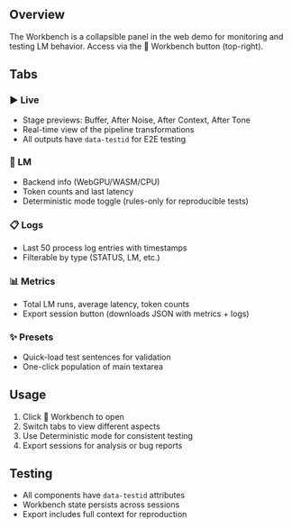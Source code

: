 <!--══════════════════════════════════════════════════
  ╔══════════════════════════════════════════════════════╗
  ║  ░  W O R K B E N C H   ( T E S T I N G )  ░░░░░░░░  ║
  ║                                                      ║
  ║   Tabbed panel for monitoring LM behavior, metrics,  ║
  ║   and testing scenarios in the web demo.             ║
  ║                                                      ║
  ╚══════════════════════════════════════════════════════╝
    • WHAT ▸ Right-side panel for observing and controlling LM
    • WHY  ▸ Debug performance, validate corrections, export data
    • HOW  ▸ Tabs: Live, LM, Logs, Metrics, Presets + toggle
-->

## Overview

The Workbench is a collapsible panel in the web demo for monitoring and testing LM behavior. Access via the 🔧 Workbench button (top-right).

## Tabs

### ▶️ Live

- Stage previews: Buffer, After Noise, After Context, After Tone
- Real-time view of the pipeline transformations
- All outputs have `data-testid` for E2E testing

### 🧠 LM

- Backend info (WebGPU/WASM/CPU)
- Token counts and last latency
- Deterministic mode toggle (rules-only for reproducible tests)

### 📋 Logs

- Last 50 process log entries with timestamps
- Filterable by type (STATUS, LM, etc.)

### 📊 Metrics

- Total LM runs, average latency, token counts
- Export session button (downloads JSON with metrics + logs)

### ✨ Presets

- Quick-load test sentences for validation
- One-click population of main textarea

## Usage

1. Click 🔧 Workbench to open
2. Switch tabs to view different aspects
3. Use Deterministic mode for consistent testing
4. Export sessions for analysis or bug reports

## Testing

- All components have `data-testid` attributes
- Workbench state persists across sessions
- Export includes full context for reproduction

<!-- DOC META: VERSION=1.0 | UPDATED=2025-09-17T20:45:45Z -->
